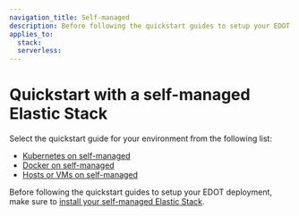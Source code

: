 ```yaml
---
navigation_title: Self-managed
description: Before following the quickstart guides to setup your EDOT deployment, make sure to install your self-managed Elastic Stack.
applies_to:
  stack:
  serverless:
---
```


# Quickstart with a self-managed Elastic Stack

Select the quickstart guide for your environment from the following list:

- [Kubernetes on self-managed](k8s.md)
- [Docker on self-managed](docker.md)
- [Hosts or VMs on self-managed](hosts_vms.md)

Before following the quickstart guides to setup your EDOT deployment, make sure to [install your self-managed Elastic Stack](https://www.elastic.co/guide/en/observability/current/apm-open-telemetry.html).